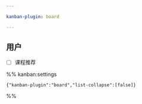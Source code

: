 ```yaml
---

kanban-plugin: board

---
```


## 用户

- [ ] 课程推荐




%% kanban:settings
```
{"kanban-plugin":"board","list-collapse":[false]}
```
%%